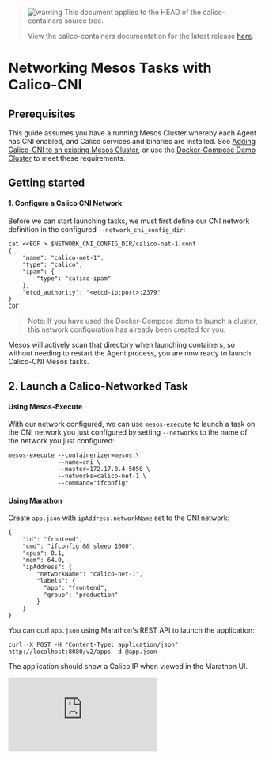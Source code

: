 <!--- master only -->
> ![warning](../images/warning.png) This document applies to the HEAD of the calico-containers source tree.
>
> View the calico-containers documentation for the latest release [here](https://github.com/projectcalico/calico-containers/blob/v0.20.0/README.md).
<!--- else
> You are viewing the calico-containers documentation for release **release**.
<!--- end of master only -->

# Networking Mesos Tasks with Calico-CNI

## Prerequisites
This guide assumes you have a running Mesos Cluster whereby each Agent has
CNI enabled, and Calico services and binaries are installed. See [Adding Calico-CNI to an existing Mesos Cluster](ManualInstallCalicoCNI.md), or use the [Docker-Compose Demo Cluster](cni-compose-demo/) to meet these requirements.

## Getting started

#### 1. Configure a Calico CNI Network
Before we can start launching tasks, we must first define our CNI network definition in the configured  `--network_cni_config_dir`:
```
cat <<EOF > $NETWORK_CNI_CONFIG_DIR/calico-net-1.conf
{
    "name": "calico-net-1",
    "type": "calico",
    "ipam": {
        "type": "calico-ipam"
    },
    "etcd_authority": "<etcd-ip:port>:2379"
}
EOF
```
> Note: If you have used the Docker-Compose demo to launch a cluster, this network configuration has already been created for you.

Mesos will actively scan that directory when launching containers, so without needing to restart the Agent process, you are now ready to launch Calico-CNI Mesos tasks.

## 2. Launch a Calico-Networked Task
#### Using Mesos-Execute
With our network configured, we can use `mesos-execute` to launch a task on the CNI network you just configured by setting `--networks` to the name of the network you just configured:
```
mesos-execute --containerizer=mesos \
              --name=cni \
              --master=172.17.0.4:5050 \
              --networks=calico-net-1 \
              --command="ifconfig"
```

#### Using Marathon
Create `app.json` with `ipAddress.networkName` set to the CNI network:
```
{
    "id": "frontend",
    "cmd": "ifconfig && sleep 1000",
    "cpus": 0.1,
    "mem": 64.0,
    "ipAddress": {
        "networkName": "calico-net-1",
        "labels": {
          "app": "frontend",
          "group": "production"
        }
    }
}
```
You can curl `app.json` using Marathon's REST API to launch
the application:

```
curl -X POST -H "Content-Type: application/json" http://localhost:8080/v2/apps -d @app.json
```

The application should show a Calico IP when viewed in the Marathon UI.

[calico-slack]: https://slack.projectcalico.org/
[marathon-ip-per-task-doc]: https://github.com/mesosphere/marathon/blob/v0.14.0/docs/docs/ip-per-task.md
[![Analytics](https://calico-ga-beacon.appspot.com/UA-52125893-3/calico-containers/docs/mesos/UsageGuideUnifiedContainerizer.md?pixel)](https://github.com/igrigorik/ga-beacon)
